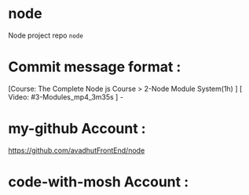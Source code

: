 # node
Node project repo `node`

# Commit message format : 
[Course: The Complete Node js Course > 2-Node Module System(1h) ] [ Video: #3-Modules_mp4_3m35s ] -


# my-github Account : 
https://github.com/avadhutFrontEnd/node

# code-with-mosh Account : 
